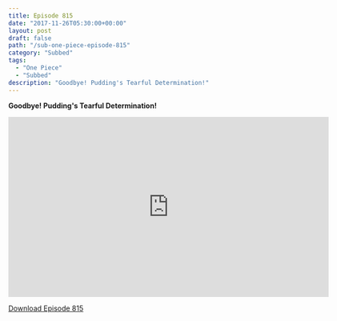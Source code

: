 ```yaml
---
title: Episode 815
date: "2017-11-26T05:30:00+00:00"
layout: post
draft: false
path: "/sub-one-piece-episode-815"
category: "Subbed"
tags:
  - "One Piece"
  - "Subbed"
description: "Goodbye! Pudding's Tearful Determination!"
---
```


**Goodbye! Pudding's Tearful Determination!**

<iframe width="640" height="360" src="https://www.rapidvideo.com/e/G6FRPH4342" frameborder="0" marginwidth=0 marginheight=0 scrolling=no allowfullscreen></iframe>

<a href="http://ouo.io/qs/eCodkFEQ?s=https://rapidvid.to/d/https://www.rapidvideo.com/e/G6FRPH4342">Download Episode 815</a>
